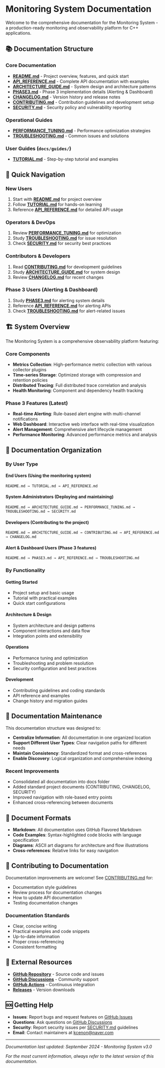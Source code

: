 # Monitoring System Documentation

Welcome to the comprehensive documentation for the Monitoring System - a production-ready monitoring and observability platform for C++ applications.

## 📚 Documentation Structure

### Core Documentation
- **[README.md](../README.md)** - Project overview, features, and quick start
- **[API_REFERENCE.md](API_REFERENCE.md)** - Complete API documentation with examples
- **[ARCHITECTURE_GUIDE.md](ARCHITECTURE_GUIDE.md)** - System design and architecture patterns
- **[PHASE3.md](PHASE3.md)** - Phase 3 implementation details (Alerting & Dashboard)
- **[CHANGELOG.md](CHANGELOG.md)** - Version history and release notes
- **[CONTRIBUTING.md](CONTRIBUTING.md)** - Contribution guidelines and development setup
- **[SECURITY.md](SECURITY.md)** - Security policy and vulnerability reporting

### Operational Guides
- **[PERFORMANCE_TUNING.md](PERFORMANCE_TUNING.md)** - Performance optimization strategies
- **[TROUBLESHOOTING.md](TROUBLESHOOTING.md)** - Common issues and solutions

### User Guides (`docs/guides/`)
- **[TUTORIAL.md](guides/TUTORIAL.md)** - Step-by-step tutorial and examples

## 🚀 Quick Navigation

### New Users
1. Start with **[README.md](../README.md)** for project overview
2. Follow **[TUTORIAL.md](guides/TUTORIAL.md)** for hands-on learning
3. Reference **[API_REFERENCE.md](API_REFERENCE.md)** for detailed API usage

### Operators & DevOps
1. Review **[PERFORMANCE_TUNING.md](PERFORMANCE_TUNING.md)** for optimization
2. Study **[TROUBLESHOOTING.md](TROUBLESHOOTING.md)** for issue resolution
3. Check **[SECURITY.md](SECURITY.md)** for security best practices

### Contributors & Developers
1. Read **[CONTRIBUTING.md](CONTRIBUTING.md)** for development guidelines
2. Study **[ARCHITECTURE_GUIDE.md](ARCHITECTURE_GUIDE.md)** for system design
3. Review **[CHANGELOG.md](CHANGELOG.md)** for recent changes

### Phase 3 Users (Alerting & Dashboard)
1. Study **[PHASE3.md](PHASE3.md)** for alerting system details
2. Reference **[API_REFERENCE.md](API_REFERENCE.md)** for alerting APIs
3. Check **[TROUBLESHOOTING.md](TROUBLESHOOTING.md)** for alert-related issues

## 🏗️ System Overview

The Monitoring System is a comprehensive observability platform featuring:

### Core Components
- **Metrics Collection**: High-performance metric collection with various collector plugins
- **Time-series Storage**: Optimized storage with compression and retention policies
- **Distributed Tracing**: Full distributed trace correlation and analysis
- **Health Monitoring**: Component and dependency health tracking

### Phase 3 Features (Latest)
- **Real-time Alerting**: Rule-based alert engine with multi-channel notifications
- **Web Dashboard**: Interactive web interface with real-time visualization
- **Alert Management**: Comprehensive alert lifecycle management
- **Performance Monitoring**: Advanced performance metrics and analysis

## 📖 Documentation Organization

### By User Type

#### **End Users** (Using the monitoring system)
```
README.md → TUTORIAL.md → API_REFERENCE.md
```

#### **System Administrators** (Deploying and maintaining)
```
README.md → ARCHITECTURE_GUIDE.md → PERFORMANCE_TUNING.md → TROUBLESHOOTING.md → SECURITY.md
```

#### **Developers** (Contributing to the project)
```
README.md → ARCHITECTURE_GUIDE.md → CONTRIBUTING.md → API_REFERENCE.md → CHANGELOG.md
```

#### **Alert & Dashboard Users** (Phase 3 features)
```
README.md → PHASE3.md → API_REFERENCE.md → TROUBLESHOOTING.md
```

### By Functionality

#### **Getting Started**
- Project setup and basic usage
- Tutorial with practical examples
- Quick start configurations

#### **Architecture & Design**
- System architecture and design patterns
- Component interactions and data flow
- Integration points and extensibility

#### **Operations**
- Performance tuning and optimization
- Troubleshooting and problem resolution
- Security configuration and best practices

#### **Development**
- Contributing guidelines and coding standards
- API reference and examples
- Change history and migration guides

## 🔧 Documentation Maintenance

This documentation structure was designed to:
- **Centralize Information**: All documentation in one organized location
- **Support Different User Types**: Clear navigation paths for different needs
- **Maintain Consistency**: Standardized format and cross-references
- **Enable Discovery**: Logical organization and comprehensive indexing

### Recent Improvements
- Consolidated all documentation into docs folder
- Added standard project documents (CONTRIBUTING, CHANGELOG, SECURITY)
- Improved navigation with role-based entry points
- Enhanced cross-referencing between documents

## 📝 Document Formats

- **Markdown**: All documentation uses GitHub Flavored Markdown
- **Code Examples**: Syntax-highlighted code blocks with language specification
- **Diagrams**: ASCII art diagrams for architecture and flow illustrations
- **Cross-references**: Relative links for easy navigation

## 🤝 Contributing to Documentation

Documentation improvements are welcome! See [CONTRIBUTING.md](CONTRIBUTING.md) for:

- Documentation style guidelines
- Review process for documentation changes
- How to update API documentation
- Testing documentation changes

### Documentation Standards
- Clear, concise writing
- Practical examples and code snippets
- Up-to-date information
- Proper cross-referencing
- Consistent formatting

## 🔗 External Resources

- **[GitHub Repository](https://github.com/kcenon/monitoring_system)** - Source code and issues
- **[GitHub Discussions](https://github.com/kcenon/monitoring_system/discussions)** - Community support
- **[GitHub Actions](https://github.com/kcenon/monitoring_system/actions)** - Continuous integration
- **[Releases](https://github.com/kcenon/monitoring_system/releases)** - Version downloads

## 🆘 Getting Help

- **Issues**: Report bugs and request features on [GitHub Issues](https://github.com/kcenon/monitoring_system/issues)
- **Questions**: Ask questions on [GitHub Discussions](https://github.com/kcenon/monitoring_system/discussions)
- **Security**: Report security issues per [SECURITY.md](SECURITY.md) guidelines
- **Email**: Contact maintainers at kcenon@naver.com

---

*Documentation last updated: September 2024 - Monitoring System v3.0*

*For the most current information, always refer to the latest version of this documentation.*